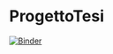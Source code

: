 # ProgettoTesi

[![Binder](https://mybinder.org/badge_logo.svg)](https://mybinder.org/v2/gh/Sara-3D/ProgettoTesi/main?labpath=Progetto_versione4-13.ipynb)
